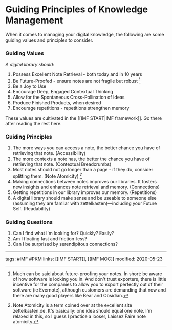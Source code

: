 # Guiding Principles of Knowledge Management
When it comes to managing your digital knowledge, the following are some guiding values and principles to consider.

### Guiding Values
*A digital library should:*
1. Possess Excellent Note Retrieval - both today and in 10 years
2. Be Future-Proofed - ensure notes are not fragile but robust [^1]
3. Be a Joy to Use
5. Encourage Deep, Engaged Contextual Thinking
6. Allow for the Spontaneous Cross-Pollination of Ideas
7. Produce Finished Products, when desired
8. Encourage repetitions - repetitions strengthen memory

These values are cultivated in the [[IMF START|IMF framework]]. Go there after reading the rest here.

### Guiding Principles
1. The more ways you can access a note, the better chance you have of retrieving that note. (Accessibility)
2. The more contexts a note has, the better the chance you have of retrieving that note. (Contextual Breadcrumbs)
3. Most notes should not go longer than a page - if they do, consider splitting them. (Note Atomicity) [^2]
4. Making connections between notes improves our libraries. It fosters new insights and enhances note retrieval and memory. (Connections)
5. Getting repetitions in our library improves our memory. (Repetitions)
6. A digital library should make sense and be useable to someone else (assuming they are familar with zettelkasten)—including your Future Self. (Readability)


### Guiding Questions
1. Can I find what I'm looking for? Quickly? Easily?
2. Am I floating fast and friction-less?
3. Can I be surprised by serendipitous connections?

---
tags: #IMF #PKM 
links:  [[IMF START]], [[IMF MOC]]
modified: 2020-05-23

[^1]: Much can be said about future-proofing your notes. In short: be aware of how software is locking you in. And don't trust exporters, there is little incentive for the companies to allow you to export perfectly out of their software (ie Evernote), although customers are demanding that now and there are many good players like Bear and Obsidian.
[^2]: Note Atomicity is a term coined over at the excellent site zettelkasten.de. It's basically: one idea should equal one note. I'm relaxed in this, so I guess I practice a looser, Laissez Faire note atomicity.